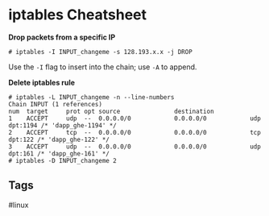 # iptables Cheatsheet

**Drop packets from a specific IP**
```
# iptables -I INPUT_changeme -s 128.193.x.x -j DROP
```
Use the `-I` flag to insert into the chain; use `-A` to append.

**Delete iptables rule**
```
# iptables -L INPUT_changeme -n --line-numbers
Chain INPUT (1 references)
num  target     prot opt source               destination
1    ACCEPT     udp  --  0.0.0.0/0            0.0.0.0/0            udp dpt:1194 /* 'dapp_ghe-1194' */
2    ACCEPT     tcp  --  0.0.0.0/0            0.0.0.0/0            tcp dpt:122 /* 'dapp_ghe-122' */
3    ACCEPT     udp  --  0.0.0.0/0            0.0.0.0/0            udp dpt:161 /* 'dapp_ghe-161' */
# iptables -D INPUT_changeme 2
```

## Tags
#linux
